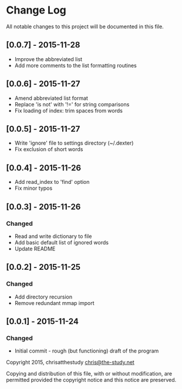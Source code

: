 # Change Log
All notable changes to this project will be documented in this file.

## [0.0.7] - 2015-11-28
- Improve the abbreviated list
- Add more comments to the list formatting routines

## [0.0.6] - 2015-11-27
- Amend abbreviated list format
- Replace 'is not' with '!=' for string comparisons
- Fix loading of index: trim spaces from words

## [0.0.5] - 2015-11-27
- Write 'ignore' file to settings directory (~/.dexter)
- Fix exclusion of short words

## [0.0.4] - 2015-11-26
- Add read_index to 'find' option
- Fix minor typos

## [0.0.3] - 2015-11-26
### Changed
- Read and write dictionary to file
- Add basic default list of ignored words
- Update README

## [0.0.2] - 2015-11-25
### Changed
- Add directory recursion
- Remove redundant mmap import

## [0.0.1] - 2015-11-24
### Changed
- Initial commit - rough (but functioning) draft of the program

Copyright 2015, chrisatthestudy <chris@the-study.net>

Copying and distribution of this file, with or without modification, are
permitted provided the copyright notice and this notice are preserved.
